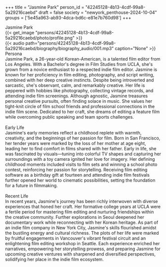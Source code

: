 +++
title = "Jasmine Park"
person_id = "42245128-4b13-4cdf-99a8-5a29216caebd"
draft = false
society = "newyork_penthouse-2024-10-04"
groups = ['5e45a963-ab93-4dca-bd6c-e81e7b760d98']
+++
<script>
(function() {
    const personId = "42245128-4b13-4cdf-99a8-5a29216caebd";
    const societyId = "newyork_penthouse-2024-10-04";

    // Set the selected person and society in localStorage
    localStorage.setItem('selectedPerson', personId);
    localStorage.setItem('selectedSociety', societyId);

    // Automatically set the dropdowns based on this person's data
    const societySelect = document.getElementById('society-select');
    const personSelect = document.getElementById('person-select');

    if (societySelect) {
    societySelect.value = societyId;
    }
    if (personSelect) {
    personSelect.value = personId;
    }
})();
</script><div class="h1_1_right">Jasmine Park</div>{{< get_image "persons/42245128-4b13-4cdf-99a8-5a29216caebd/photo/profile.png" >}}
<br>
{{< audio
    path="persons/42245128-4b13-4cdf-99a8-5a29216caebd/biography/biography_audio/001.mp3" 
    caption="None"
>}}
<br>
<div class="h2">Persona</div><div class="plain">Jasmine Park, a 26-year-old Korean-American, is a talented film editor from Los Angeles. With a Bachelor's degree in Film Studies from UCLA, she's grown from a novice enthusiast to a respected indie film editor. Jasmine is known for her proficiency in film editing, photography, and script writing, combined with her deep creative instincts. Despite being introverted and sarcastic, she's observant, calm, and remarkably creative. Her life is peppered with hobbies like photography, collecting vintage records, and attending indie film screenings. Although agnostic, Jasmine treasures personal creative pursuits, often finding solace in music. She values her tight-knit circle of film school friends and professional connections in the indie film scene. Dedicated to her craft, she dreams of editing a feature film while overcoming public speaking and team sports challenges.</div><br>
<div class="h2">Early Life</div><div class="plain">Jasmine's early memories reflect a childhood replete with warmth, creativity, and the beginnings of her passion for film. Born in San Francisco, her tender years were marked by the loss of her mother at age eight, leading her to find comfort in films shared with her father. Early in life, she was fascinated by visuals—tuning into colorful TV shapes and capturing her surroundings with a toy camera ignited her love for imagery. Her defining childhood moments included visits to film sets and winning a school photo contest, reinforcing her passion for storytelling. Receiving film editing software as a birthday gift at fourteen and attending indie film festivals further opened her world to cinematic possibilities, setting the foundation for a future in filmmaking.</div><br>
<div class="h2">Recent Life</div><div class="plain">In recent years, Jasmine's journey has been richly interwoven with diverse experiences that honed her craft. Her formative college years at UCLA were a fertile period for mastering film editing and nurturing friendships within the creative community. Further explorations in Seoul deepened her documentary work while reconnecting with her Korean heritage. As part of an indie film company in New York City, Jasmine's skills flourished amidst the bustling energy and cultural richness. The plots of her life were marked by fruitful engagements in Vancouver's vibrant festival circuit and an enlightening film editing workshop in Seattle. Each experience enriched her narratives, empowering her storytelling prowess, and preparing Jasmine for upcoming creative ventures with sharpened and diversified perspectives, solidifying her place in the indie film ecosystem.</div><br>
